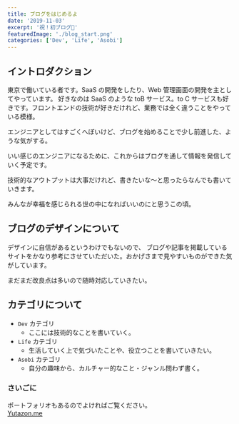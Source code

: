 ```yaml
---
title: ブログをはじめるよ
date: '2019-11-03'
excerpt: '祝！初ブログ🎉'
featuredImage: './blog_start.png'
categories: ['Dev', 'Life', 'Asobi']
---
```


## イントロダクション

東京で働いている者です。SaaS の開発をしたり、Web 管理画面の開発を主としてやっています。
好きなのは SaaS のような toB サービス。to C サービスも好きです。フロントエンドの技術が好きだけれど、業務では全く違うことをやっている模様。

エンジニアとしてはすごくへぼいけど、ブログを始めることで少し前進した、ような気がする。

いい感じのエンジニアになるために、これからはブログを通して情報を発信していく予定です。

技術的なアウトプットは大事だけれど、書きたいな〜と思ったらなんでも書いていきます。

みんなが幸福を感じられる世の中になればいいのにと思うこの頃。

## ブログのデザインについて

デザインに自信があるというわけでもないので、 ブログや記事を掲載しているサイトをかなり参考にさせていただいた。おかげさまで見やすいものができた気がしています。

まだまだ改良点は多いので随時対応していきたい。

## カテゴリについて

- `Dev` カテゴリ
  - ここには技術的なことを書いていく。
- `Life` カテゴリ
  - 生活していく上で気づいたことや、役立つことを書いていきたい。
- `Asobi` カテゴリ
  - 自分の趣味から、カルチャー的なこと・ジャンル問わず書く。

### さいごに

ポートフォリオもあるのでよければご覧ください。  
[Yutazon.me](https://yutazon.me/)
